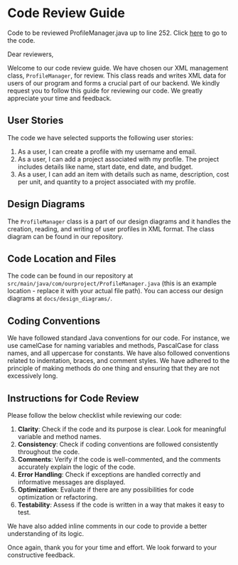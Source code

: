 # Code Review Guide

Code to be reviewed ProfileManager.java up to line 252.
Click [here](https://github.com/TCSS360VIOLET/violet/blob/main/controller/ProfileManager.java) to go to the code.

Dear reviewers, 

Welcome to our code review guide. We have chosen our XML management class, `ProfileManager`, for review. This class reads and writes XML data for users of our program and forms a crucial part of our backend. We kindly request you to follow this guide for reviewing our code. We greatly appreciate your time and feedback.

## User Stories
The code we have selected supports the following user stories:
1. As a user, I can create a profile with my username and email.
2. As a user, I can add a project associated with my profile. The project includes details like name, start date, end date, and budget.
3. As a user, I can add an item with details such as name, description, cost per unit, and quantity to a project associated with my profile.

## Design Diagrams
The `ProfileManager` class is a part of our design diagrams and it handles the creation, reading, and writing of user profiles in XML format. The class diagram can be found in our repository.

## Code Location and Files
The code can be found in our repository at `src/main/java/com/ourproject/ProfileManager.java` (this is an example location - replace it with your actual file path). 
You can access our design diagrams at `docs/design_diagrams/`.

## Coding Conventions
We have followed standard Java conventions for our code. For instance, we use camelCase for naming variables and methods, PascalCase for class names, and all uppercase for constants. We have also followed conventions related to indentation, braces, and comment styles. We have adhered to the principle of making methods do one thing and ensuring that they are not excessively long.

## Instructions for Code Review
Please follow the below checklist while reviewing our code:

1. **Clarity**: Check if the code and its purpose is clear. Look for meaningful variable and method names.
2. **Consistency**: Check if coding conventions are followed consistently throughout the code.
3. **Comments**: Verify if the code is well-commented, and the comments accurately explain the logic of the code.
4. **Error Handling**: Check if exceptions are handled correctly and informative messages are displayed.
5. **Optimization**: Evaluate if there are any possibilities for code optimization or refactoring.
6. **Testability**: Assess if the code is written in a way that makes it easy to test.

We have also added inline comments in our code to provide a better understanding of its logic.

Once again, thank you for your time and effort. We look forward to your constructive feedback.